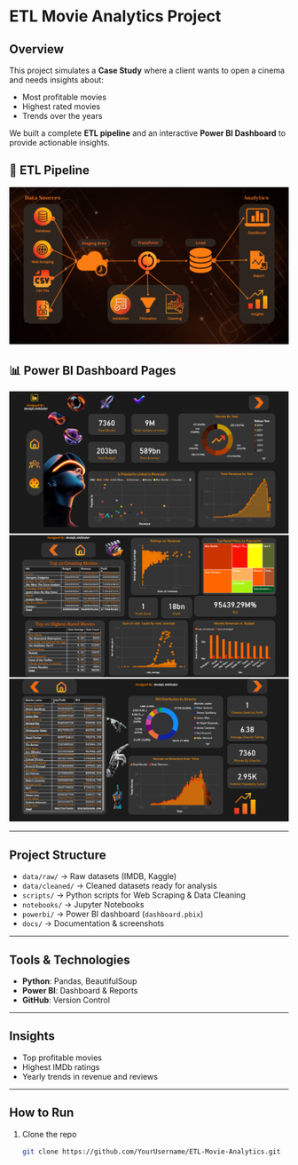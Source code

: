 #  ETL Movie Analytics Project

## Overview
This project simulates a **Case Study** where a client wants to open a cinema 
and needs insights about:
- Most profitable movies
- Highest rated movies
- Trends over the years

We built a complete **ETL pipeline** and an interactive **Power BI Dashboard** 
to provide actionable insights.

## 🔄 ETL Pipeline
![ETL Pipeline](Images/etl_pipeline.gif)

## 📊 Power BI Dashboard Pages
![Home Page](Images/home_page.png)
![Movies Page](Images/movies_page.png)
![Directors Page](Images/directors_page.png)


---

## Project Structure
- `data/raw/` → Raw datasets (IMDB, Kaggle)
- `data/cleaned/` → Cleaned datasets ready for analysis
- `scripts/` → Python scripts for Web Scraping & Data Cleaning
- `notebooks/` → Jupyter Notebooks
- `powerbi/` → Power BI dashboard (`dashboard.pbix`)
- `docs/` → Documentation & screenshots

---

## Tools & Technologies
- **Python**: Pandas, BeautifulSoup
- **Power BI**: Dashboard & Reports
- **GitHub**: Version Control

---

## Insights
- Top profitable movies
- Highest IMDb ratings
- Yearly trends in revenue and reviews

---

## How to Run
1. Clone the repo  
   ```bash
   git clone https://github.com/YourUsername/ETL-Movie-Analytics.git
